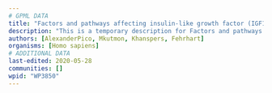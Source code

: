 ```yaml
---
# GPML DATA
title: "Factors and pathways affecting insulin-like growth factor (IGF1)-Akt signaling"
description: "This is a temporary description for Factors and pathways affecting insulin-like growth factor (IGF1)-Akt signaling"
authors: [AlexanderPico, Mkutmon, Khanspers, Fehrhart]
organisms: [Homo sapiens]
# ADDITIONAL DATA
last-edited: 2020-05-28
communities: []
wpid: "WP3850"
---
```

